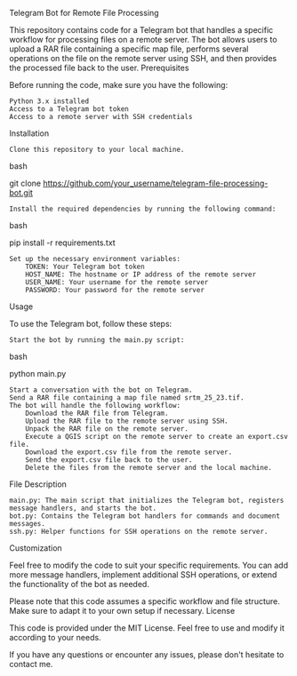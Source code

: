 Telegram Bot for Remote File Processing

This repository contains code for a Telegram bot that handles a specific workflow for processing files on a remote server. The bot allows users to upload a RAR file containing a specific map file, performs several operations on the file on the remote server using SSH, and then provides the processed file back to the user.
Prerequisites

Before running the code, make sure you have the following:

    Python 3.x installed
    Access to a Telegram bot token
    Access to a remote server with SSH credentials

Installation

    Clone this repository to your local machine.

bash

git clone https://github.com/your_username/telegram-file-processing-bot.git

    Install the required dependencies by running the following command:

bash

pip install -r requirements.txt

    Set up the necessary environment variables:
        TOKEN: Your Telegram bot token
        HOST_NAME: The hostname or IP address of the remote server
        USER_NAME: Your username for the remote server
        PASSWORD: Your password for the remote server

Usage

To use the Telegram bot, follow these steps:

    Start the bot by running the main.py script:

bash

python main.py

    Start a conversation with the bot on Telegram.
    Send a RAR file containing a map file named srtm_25_23.tif.
    The bot will handle the following workflow:
        Download the RAR file from Telegram.
        Upload the RAR file to the remote server using SSH.
        Unpack the RAR file on the remote server.
        Execute a QGIS script on the remote server to create an export.csv file.
        Download the export.csv file from the remote server.
        Send the export.csv file back to the user.
        Delete the files from the remote server and the local machine.

File Description

    main.py: The main script that initializes the Telegram bot, registers message handlers, and starts the bot.
    bot.py: Contains the Telegram bot handlers for commands and document messages.
    ssh.py: Helper functions for SSH operations on the remote server.

Customization

Feel free to modify the code to suit your specific requirements. You can add more message handlers, implement additional SSH operations, or extend the functionality of the bot as needed.

Please note that this code assumes a specific workflow and file structure. Make sure to adapt it to your own setup if necessary.
License

This code is provided under the MIT License. Feel free to use and modify it according to your needs.

If you have any questions or encounter any issues, please don't hesitate to contact me.
